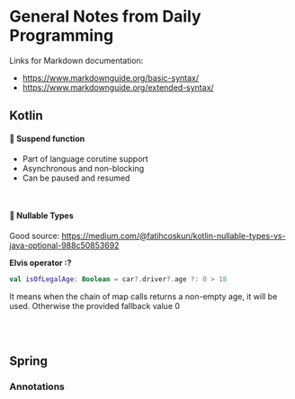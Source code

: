 
# General Notes from Daily Programming

Links for Markdown documentation:
- https://www.markdownguide.org/basic-syntax/
- https://www.markdownguide.org/extended-syntax/


## Kotlin

#### 📑 Suspend function
- Part of language corutine support
- Asynchronous and non-blocking
- Can be paused and resumed

<br/>

#### 📑 Nullable Types  
Good source: https://medium.com/@fatihcoskun/kotlin-nullable-types-vs-java-optional-988c50853692

**Elvis operator :?**

```kotlin
val isOfLegalAge: Boolean = car?.driver?.age ?: 0 > 18
``` 

It means when the chain of map calls returns a non-empty age, it will be used. Otherwise the provided fallback value 0


<br/><br/>

## Spring

### Annotations

